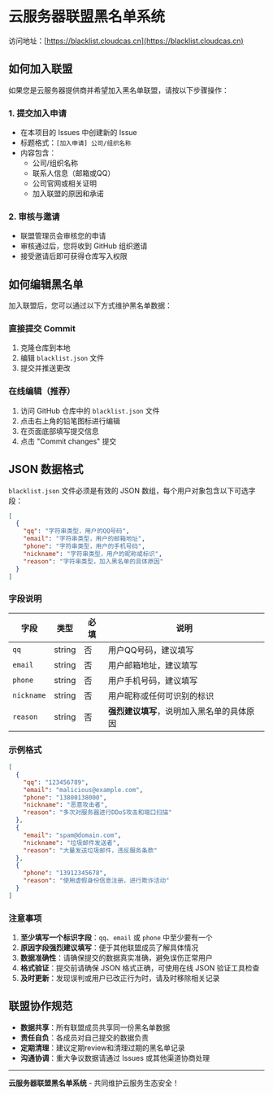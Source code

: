 # 云服务器联盟黑名单系统

访问地址：[https://blacklist.cloudcas.cn](https://blacklist.cloudcas.cn)

## 如何加入联盟

如果您是云服务器提供商并希望加入黑名单联盟，请按以下步骤操作：

### 1. 提交加入申请
- 在本项目的 Issues 中创建新的 Issue
- 标题格式：`[加入申请] 公司/组织名称`
- 内容包含：
  - 公司/组织名称
  - 联系人信息（邮箱或QQ）
  - 公司官网或相关证明
  - 加入联盟的原因和承诺

### 2. 审核与邀请
- 联盟管理员会审核您的申请
- 审核通过后，您将收到 GitHub 组织邀请
- 接受邀请后即可获得仓库写入权限

## 如何编辑黑名单

加入联盟后，您可以通过以下方式维护黑名单数据：

### 直接提交 Commit
1. 克隆仓库到本地
2. 编辑 `blacklist.json` 文件
3. 提交并推送更改

### 在线编辑（推荐）
1. 访问 GitHub 仓库中的 `blacklist.json` 文件
2. 点击右上角的铅笔图标进行编辑
3. 在页面底部填写提交信息
4. 点击 "Commit changes" 提交

## JSON 数据格式

`blacklist.json` 文件必须是有效的 JSON 数组，每个用户对象包含以下可选字段：

```json
[
  {
    "qq": "字符串类型，用户的QQ号码",
    "email": "字符串类型，用户的邮箱地址",
    "phone": "字符串类型，用户的手机号码",
    "nickname": "字符串类型，用户的昵称或标识",
    "reason": "字符串类型，加入黑名单的具体原因"
  }
]
```

### 字段说明

| 字段 | 类型 | 必填 | 说明 |
|------|------|------|------|
| `qq` | string | 否 | 用户QQ号码，建议填写 |
| `email` | string | 否 | 用户邮箱地址，建议填写 |
| `phone` | string | 否 | 用户手机号码，建议填写 |
| `nickname` | string | 否 | 用户昵称或任何可识别的标识 |
| `reason` | string | 否 | **强烈建议填写**，说明加入黑名单的具体原因 |

### 示例格式

```json
[
  {
    "qq": "123456789",
    "email": "malicious@example.com",
    "phone": "13800138000",
    "nickname": "恶意攻击者",
    "reason": "多次对服务器进行DDoS攻击和端口扫描"
  },
  {
    "email": "spam@domain.com",
    "nickname": "垃圾邮件发送者",
    "reason": "大量发送垃圾邮件，违反服务条款"
  },
  {
    "phone": "13912345678",
    "reason": "使用虚假身份信息注册，进行欺诈活动"
  }
]
```

### 注意事项

1. **至少填写一个标识字段**：`qq`、`email` 或 `phone` 中至少要有一个
2. **原因字段强烈建议填写**：便于其他联盟成员了解具体情况
3. **数据准确性**：请确保提交的数据真实准确，避免误伤正常用户
4. **格式验证**：提交前请确保 JSON 格式正确，可使用在线 JSON 验证工具检查
5. **及时更新**：发现误判或用户已改正行为时，请及时移除相关记录

## 联盟协作规范

- **数据共享**：所有联盟成员共享同一份黑名单数据
- **责任自负**：各成员对自己提交的数据负责
- **定期清理**：建议定期review和清理过期的黑名单记录
- **沟通协调**：重大争议数据请通过 Issues 或其他渠道协商处理

---
**云服务器联盟黑名单系统** - 共同维护云服务生态安全！